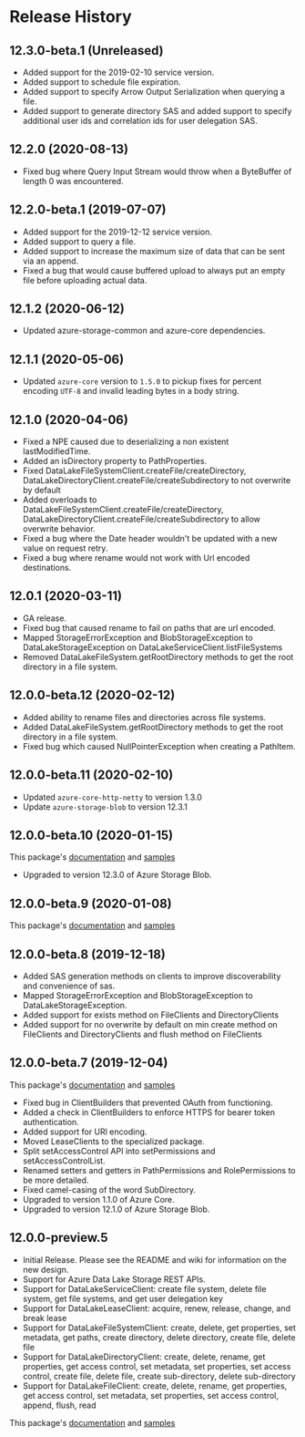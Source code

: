 # Release History

## 12.3.0-beta.1 (Unreleased)
- Added support for the 2019-02-10 service version.
- Added support to schedule file expiration. 
- Added support to specify Arrow Output Serialization when querying a file. 
- Added support to generate directory SAS and added support to specify additional user ids and correlation ids for  user delegation SAS.

## 12.2.0 (2020-08-13)
- Fixed bug where Query Input Stream would throw when a ByteBuffer of length 0 was encountered.

## 12.2.0-beta.1 (2019-07-07)
- Added support for the 2019-12-12 service version.
- Added support to query a file. 
- Added support to increase the maximum size of data that can be sent via an append.
- Fixed a bug that would cause buffered upload to always put an empty file before uploading actual data. 

## 12.1.2 (2020-06-12)
- Updated azure-storage-common and azure-core dependencies.

## 12.1.1 (2020-05-06)
- Updated `azure-core` version to `1.5.0` to pickup fixes for percent encoding `UTF-8` and invalid leading bytes in a body string.

## 12.1.0 (2020-04-06)
- Fixed a NPE caused due to deserializing a non existent lastModifiedTime.
- Added an isDirectory property to PathProperties.
- Fixed DataLakeFileSystemClient.createFile/createDirectory, DataLakeDirectoryClient.createFile/createSubdirectory to not overwrite by default
- Added overloads to DataLakeFileSystemClient.createFile/createDirectory, DataLakeDirectoryClient.createFile/createSubdirectory to allow overwrite behavior.
- Fixed a bug where the Date header wouldn't be updated with a new value on request retry.
- Fixed a bug where rename would not work with Url encoded destinations.

## 12.0.1 (2020-03-11)
- GA release.
- Fixed bug that caused rename to fail on paths that are url encoded.
- Mapped StorageErrorException and BlobStorageException to DataLakeStorageException on DataLakeServiceClient.listFileSystems
- Removed DataLakeFileSystem.getRootDirectory methods to get the root directory in a file system.

## 12.0.0-beta.12 (2020-02-12)
- Added ability to rename files and directories across file systems.
- Added DataLakeFileSystem.getRootDirectory methods to get the root directory in a file system.
- Fixed bug which caused NullPointerException when creating a PathItem.

## 12.0.0-beta.11 (2020-02-10)
- Updated `azure-core-http-netty` to version 1.3.0
- Update `azure-storage-blob` to version 12.3.1

## 12.0.0-beta.10 (2020-01-15)
This package's
[documentation](https://github.com/Azure/azure-sdk-for-java/blob/azure-storage-file-datalake_12.0.0-beta.10/sdk/storage/azure-storage-file-datalake/README.md)
and
[samples](https://github.com/Azure/azure-sdk-for-java/blob/azure-storage-file-datalake_12.0.0-beta.10/sdk/storage/azure-storage-file-datalake/src/samples/java/com/azure/storage/file/datalake)

- Upgraded to version 12.3.0 of Azure Storage Blob.

## 12.0.0-beta.9 (2020-01-08)
This package's
[documentation](https://github.com/Azure/azure-sdk-for-java/blob/azure-storage-file-datalake_12.0.0-beta.9/sdk/storage/azure-storage-file-datalake/README.md)
and
[samples](https://github.com/Azure/azure-sdk-for-java/blob/azure-storage-file-datalake_12.0.0-beta.9/sdk/storage/azure-storage-file-datalake/src/samples/java/com/azure/storage/file/datalake)

## 12.0.0-beta.8 (2019-12-18)
- Added SAS generation methods on clients to improve discoverability and convenience of sas.
- Mapped StorageErrorException and BlobStorageException to DataLakeStorageException.
- Added support for exists method on FileClients and DirectoryClients
- Added support for no overwrite by default on min create method on FileClients and DirectoryClients and flush method on FileClients

## 12.0.0-beta.7 (2019-12-04)
This package's
[documentation](https://github.com/Azure/azure-sdk-for-java/blob/master/sdk/storage/azure-storage-file-datalake/README.md)
and
[samples](https://github.com/Azure/azure-sdk-for-java/tree/master/sdk/storage/azure-storage-file-datalake/src/samples/java/com/azure/storage/file/datalake)

- Fixed bug in ClientBuilders that prevented OAuth from functioning.
- Added a check in ClientBuilders to enforce HTTPS for bearer token authentication.
- Added support for URl encoding.
- Moved LeaseClients to the specialized package.
- Split setAccessControl API into setPermissions and setAccessControlList.
- Renamed setters and getters in PathPermissions and RolePermissions to be more detailed.
- Fixed camel-casing of the word SubDirectory.
- Upgraded to version 1.1.0 of Azure Core.
- Upgraded to version 12.1.0 of Azure Storage Blob.

## 12.0.0-preview.5
- Initial Release. Please see the README and wiki for information on the new design.
- Support for Azure Data Lake Storage REST APIs.
- Support for DataLakeServiceClient: create file system, delete file system, get file systems, and get user delegation key
- Support for DataLakeLeaseClient: acquire, renew, release, change, and break lease
- Support for DataLakeFileSystemClient: create, delete, get properties, set metadata, get paths, create directory, delete directory, create file, delete file
- Support for DataLakeDirectoryClient: create, delete, rename, get properties, get access control, set metadata, set properties, set access control, create file, delete file, create sub-directory, delete sub-directory
- Support for DataLakeFileClient: create, delete, rename, get properties, get access control, set metadata, set properties, set access control, append, flush, read

This package's
[documentation](https://github.com/Azure/azure-sdk-for-java/blob/master/sdk/storage/azure-storage-file-datalake/README.md)
and
[samples](https://github.com/Azure/azure-sdk-for-java/tree/master/sdk/storage/azure-storage-file-datalake/src/samples/java/com/azure/storage/file/datalake)
